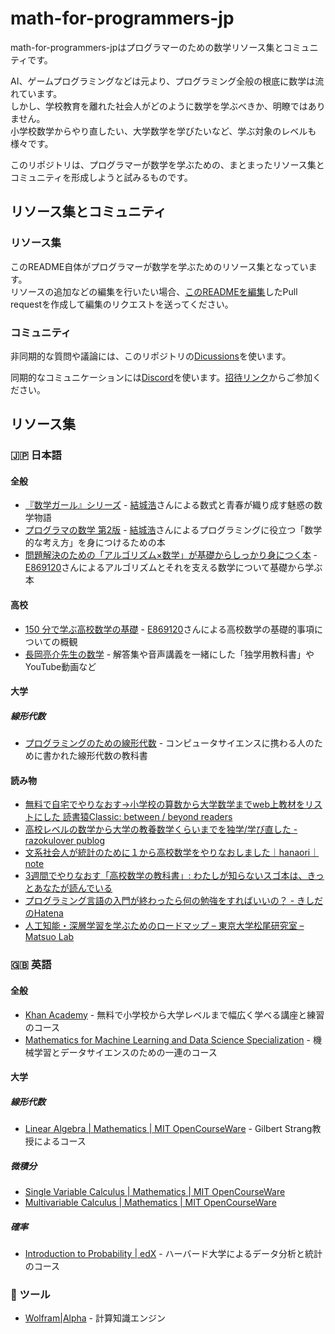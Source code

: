 # math-for-programmers-jp

math-for-programmers-jpはプログラマーのための数学リソース集とコミュニティです。

AI、ゲームプログラミングなどは元より、プログラミング全般の根底に数学は流れています。  
しかし、学校教育を離れた社会人がどのように数学を学ぶべきか、明瞭ではありません。  
小学校数学からやり直したい、大学数学を学びたいなど、学ぶ対象のレベルも様々です。

このリポジトリは、プログラマーが数学を学ぶための、まとまったリソース集とコミュニティを形成しようと試みるものです。

## リソース集とコミュニティ

### リソース集

このREADME自体がプログラマーが数学を学ぶためのリソース集となっています。  
リソースの追加などの編集を行いたい場合、[このREADMEを編集](https://github.com/tommy6073/math-for-programmers-jp/edit/main/README.md)したPull requestを作成して編集のリクエストを送ってください。

### コミュニティ

非同期的な質問や議論には、このリポジトリの[Dicussions](https://github.com/tommy6073/math-for-programmers-jp/discussions)を使います。

同期的なコミュニケーションには[Discord](https://discord.com/)を使います。[招待リンク](https://discord.gg/Q2d3PVCYEF)からご参加ください。

## リソース集

### 🇯🇵 日本語

#### 全般

- [『数学ガール』シリーズ](https://www.hyuki.com/girl/) - [結城浩](https://twitter.com/hyuki)さんによる数式と青春が織り成す魅惑の数学物語
- [プログラマの数学 第2版](https://www.hyuki.com/math/) - [結城浩](https://twitter.com/hyuki)さんによるプログラミングに役立つ「数学的な考え方」を身につけるための本
- [問題解決のための「アルゴリズム×数学」が基礎からしっかり身につく本](https://gihyo.jp/book/2022/978-4-297-12521-9) - [E869120](https://twitter.com/e869120)さんによるアルゴリズムとそれを支える数学について基礎から学ぶ本

#### 高校

- [150 分で学ぶ高校数学の基礎](https://speakerdeck.com/e869120/150-fen-dexue-bugao-xiao-shu-xue-noji-chu) - [E869120](https://twitter.com/e869120)さんによる高校数学の基礎的事項についての概観
- [長岡亮介先生の数学](https://www.obunsha.co.jp/service/nagaoka/other.html) - 解答集や音声講義を一緒にした「独学用教科書」やYouTube動画など

#### 大学

##### 線形代数

- [プログラミングのための線形代数](https://www.ohmsha.co.jp/book/9784274065781/) - コンピュータサイエンスに携わる人のために書かれた線形代数の教科書

#### 読み物

- [無料で自宅でやりなおす→小学校の算数から大学数学までweb上教材をリストにした 読書猿Classic: between / beyond readers](https://readingmonkey.blog.fc2.com/blog-entry-627.html)
- [高校レベルの数学から大学の教養数学くらいまでを独学/学び直した - razokulover publog](https://razokulover.hateblo.jp/entry/2020/03/07/172956)
- [文系社会人が統計のために１から高校数学をやりなおしました｜hanaori｜note](https://note.com/hanaori/n/n46779acb568e)
- [3週間でやりなおす「高校数学の教科書」: わたしが知らないスゴ本は、きっとあなたが読んでいる](https://dain.cocolog-nifty.com/myblog/2011/06/3-a7b8.html)
- [プログラミング言語の入門が終わったら何の勉強をすればいいの？ - きしだのHatena](https://nowokay.hatenablog.com/entry/2022/11/27/195003)
- [人工知能・深層学習を学ぶためのロードマップ – 東京大学松尾研究室 – Matsuo Lab](https://weblab.t.u-tokyo.ac.jp/%E4%BA%BA%E5%B7%A5%E7%9F%A5%E8%83%BD%E3%83%BB%E6%B7%B1%E5%B1%A4%E5%AD%A6%E7%BF%92%E3%82%92%E5%AD%A6%E3%81%B6%E3%81%9F%E3%82%81%E3%81%AE%E3%83%AD%E3%83%BC%E3%83%89%E3%83%9E%E3%83%83%E3%83%97/)

### 🇬🇧 英語

#### 全般

- [Khan Academy](https://www.khanacademy.org/) - 無料で小学校から大学レベルまで幅広く学べる講座と練習のコース
- [Mathematics for Machine Learning and Data Science Specialization](https://www.deeplearning.ai/courses/mathematics-for-machine-learning-and-data-science-specialization/) - 機械学習とデータサイエンスのための一連のコース

#### 大学

##### 線形代数
- [Linear Algebra | Mathematics | MIT OpenCourseWare](https://ocw.mit.edu/courses/18-06sc-linear-algebra-fall-2011/) - Gilbert Strang教授によるコース

##### 微積分

- [Single Variable Calculus | Mathematics | MIT OpenCourseWare](https://ocw.mit.edu/courses/18-01sc-single-variable-calculus-fall-2010/)
- [Multivariable Calculus | Mathematics | MIT OpenCourseWare](https://ocw.mit.edu/courses/18-02sc-multivariable-calculus-fall-2010/)

##### 確率

- [Introduction to Probability | edX](https://www.edx.org/course/introduction-to-probability) - ハーバード大学によるデータ分析と統計のコース

### 🧰 ツール

- [Wolfram|Alpha](https://www.wolframalpha.com/) - 計算知識エンジン
